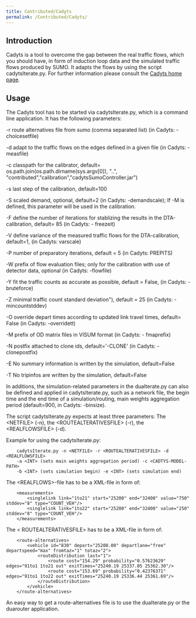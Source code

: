 ```yaml
---
title: Contributed/Cadyts
permalink: /Contributed/Cadyts/
---
```


## Introduction

Cadyts is a tool to overcome the gap between the real traffic flows,
which you should have, in form of induction loop data and the simulated
traffic flows produced by SUMO. It adapts the flows by using the script
cadytsIterate.py. For further information please consult the [Cadyts home page](http://transp-or.epfl.ch/cadyts/).

## Usage

The Cadyts tool has to be started via cadytsIterate.py, which is a
command line application. It has the following parameters:

\-r route alternatives file from sumo (comma separated list) (in Cadyts:
-choicesetfile)

\-d adapt to the traffic flows on the edges defined in a given file (in
Cadyts: -measfile)

\-c classpath for the calibrator, default=
os.path.join(os.path.dirname(sys.argv\[0\]), "..",
"contributed","calibration","cadytsSumoController.jar")

\-s last step of the calibration, default=100

\-S scaled demand, optional, default=2 (in Cadyts: -demandscale); If -M
is defined, this parameter will be used in the calibration.

\-F define the number of iterations for stablizing the results in the
DTA-calibration, default= 85 (in Cadyts: - freezeit)

\-V define variance of the measured traffic flows for the
DTA-calibration, default=1, (in Cadyts: varscale)

\-P number of preparatory iterations, default = 5 (in Cadyts: PREPITS)

\-W prefix of flow evaluation files; only for the calibration with use
of detector data, optional (in Cadyts: -flowfile)

\-Y fit the traffic counts as accurate as possible, default = False, (in
Cadyts: -bruteforce)

\-Z minimal traffic count standard deviation"), default = 25 (in Cadyts:
-mincountstddev)

\-O override depart times according to updated link travel times,
default= False (in Cadyts: -overridett)

\-M prefix of OD matrix files in VISUM format (in Cadyts: - fmaprefix)

\-N postfix attached to clone ids, default='-CLONE' (in Cadyts:
-clonepostfix)

\-E No summary information is written by the simulation, default=False

\-T No tripinfos are written by the simulation, default=False

In additions, the simulation-related parameters in the duaIterate.py can
also be defined and applied in cadytsIterate.py, such as a network file,
the begin time and the end time of a simulation/routing, main weights
aggregation period (default=900, in Cadyts: -binsize).

The script cadytsIterate.py expects at least three parameters: The
<NETFILE\> (-n), the <ROUTEALTERATIVESFILE\> (-r), the <REALFLOWSFILE\>
(-d).

Example for using the cadytsIterate.py:

```
    cadytsIterate.py -n <NETFILE> -r <ROUTEALTERATIVESFILE> -d <REALFLOWSFILE>
    -a <INT> (sets main weights aggregation period) -c <CADTYS-MODEL-PATH>
    -b <INT> (sets simulation begin) -e <INT> (sets simulation end)
```

The <REALFLOWS\>-file has to be a XML-file in form of:

```
    <measurements>
        <singlelink link="1to21" start="25200" end="32400" value="750" stddev="8" type="COUNT_VEH"/>
        <singlelink link="1to22" start="25200" end="32400" value="250" stddev="8" type="COUNT_VEH"/>
    </measurements>
```

The < ROUTEALTERATIVESFILE\> has to be a XML-file in form of:

```
    <route-alternatives>
        <vehicle id="830" depart="25208.00" departlane="free" departspeed="max" fromtaz="1" totaz="2">
            <routeDistribution last="1">
                <route cost="154.29" probability="0.57623629" edges="91to1 1to21 out" exitTimes="25240.19 25337.05 25362.30"/>
                <route cost="153.69" probability="0.42376371" edges="91to1 1to22 out" exitTimes="25240.19 25336.44 25361.69"/>
            </routeDistribution>
        </vehicle>
    </route-alternatives>
```

An easy way to get a route-alternatives file is to use the duaIterate.py
or the duarouter application.